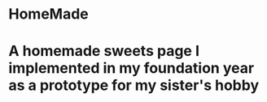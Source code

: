 # HomeMade
# A homemade sweets page I implemented in my foundation year as a prototype for my sister's hobby
